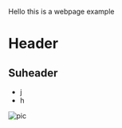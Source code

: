 Hello this is a webpage example

# Header
## Suheader

* j
* h

![pic](https://uiuc-ischool-dataviz.github.io/spring2019online/week04/data/littleCorgiInHat.png)
